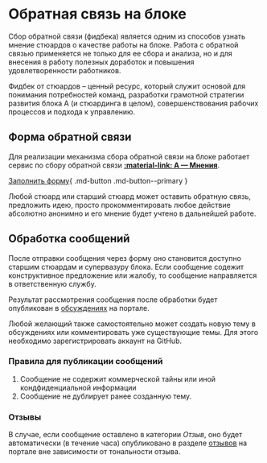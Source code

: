 # Обратная связь на блоке

Сбор обратной связи (фидбека) является одним из способов узнать мнение стюардов о качестве работы на блоке. Работа с обратной связью применяется не только для ее сбора и анализа, но и для внесения в работу полезных доработок и повышения удовлетворенности работников.

Фидбек от стюардов – ценный ресурс, который служит основой для понимания потребностей команд, разработки грамотной стратегии развития блока А (и стюардинга в целом), совершенствования рабочих процессов и подхода к управлению. 

## Форма обратной связи

Для реализации механизма сбора обратной связи на блоке работает сервис по сбору обратной связи **[:material-link: А — Мнения](https://forms.yandex.ru/cloud/6171388724395acafe4ec871/)**.

[Заполнить форму](https://forms.yandex.ru/cloud/6171388724395acafe4ec871/){ .md-button .md-button--primary }

Любой стюард или старший стюард может оставить обратную связь, предложить идею, просто прокомментировать любое действие абсолютно анонимно и его мнение будет учтено в дальнейшей работе.

## Обработка сообщений

После отправки сообщения через форму оно становится доступно старшим стюардам и супервазуру блока. Если сообщение содежит конструктивное предложение или жалобу, то сообщение направляется в ответственную службу.

Результат рассмотрения сообщения после обработки будет опубликован в [обсуждениях](https://github.com/Callistoboy/stewards-a-book-test/discussions) на портале.

Любой желающий также самостоятельно может создать новую тему в обсуждениях или комментировать уже существующие темы. Для этого необходимо зарегистрировать аккаунт на GitHub.

### Правила для публикации сообщений

1. Сообщение не содержит коммерческой тайны или иной кондфиденциальной информации
2. Сообщение не дублирует ранее созданную тему.

### Отзывы

В случае, если сообщение оставлено в категории _Отзыв_, оно будет автоматически (в течение часа) опубликовано в разделе [отзывов](../../feedback/reviews) на портале вне зависимости от тональности отзыва.
